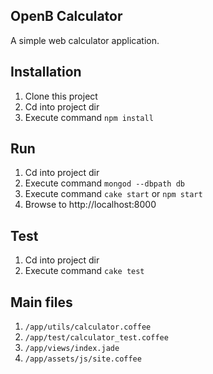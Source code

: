 OpenB Calculator
----
A simple web calculator application.

Installation
----
1. Clone this project
1. Cd into project dir
1. Execute command `npm install`

Run
----
1. Cd into project dir
1. Execute command `mongod --dbpath db`
1. Execute command `cake start` or `npm start`
1. Browse to http://localhost:8000

Test
----
1. Cd into project dir
1. Execute command `cake test`

Main files
----
1. `/app/utils/calculator.coffee`
1. `/app/test/calculator_test.coffee`
1. `/app/views/index.jade`
1. `/app/assets/js/site.coffee`